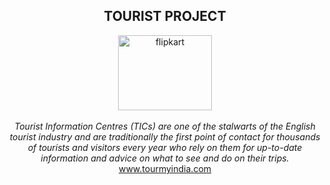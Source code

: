 <h2 align="center">TOURIST PROJECT </h2>
<p align="center">
<img src="https://image.shutterstock.com/image-vector/travel-tour-landscape-sun-airplane-260nw-366089225.jpg" alt="flipkart" height="120" width="150px" ><br><br>
<i>
Tourist Information Centres (TICs) are one of the stalwarts of the English tourist industry and are traditionally the first point of contact for thousands of tourists and visitors every year who rely on them for up-to-date information and advice on what to see and do on their trips.
</i><br>
<a href="https://www.tourmyindia.com/">www.tourmyindia.com</a><br>
</p>
<h2>
